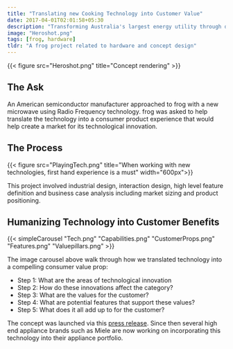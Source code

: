```yaml
---
title: "Translating new Cooking Technology into Customer Value"
date: 2017-04-01T02:01:58+05:30
description: "Transforming Australia's largest energy utility through design"
image: "Heroshot.png"
tags: [frog, hardware]
tldr: "A frog project related to hardware and concept design"
---
```


{{< figure src="Heroshot.png" title="Concept rendering" >}}

## The Ask
An American semiconductor manufacturer approached to frog with a new microwave using Radio Frequency technology. frog was asked to help translate the technology into a consumer product experience that would help create a market for its technological innovation.

## The Process

{{< figure src="PlayingTech.png" title="When working with new technologies, first hand experience is a must" width="600px">}}

This project involved industrial design, interaction  design, high level feature definition and business case analysis including market sizing and product positioning. 

## Humanizing Technology into Customer Benefits

{{< simpleCarousel "Tech.png" "Capabilities.png" "CustomerProps.png" "Features.png" "Valuepillars.png" >}}

The image carousel above walk through how we translated technology into a compelling consumer value prop: 

- Step 1: What are the areas of technological innovation
- Step 2: How do these innovations affect the category? 
- Step 3: What are the values for the customer?
- Step 4: What are potential features that support these values?
- Step 5: What does it all add up to for the customer?

The concept was launched via this [press release](https://thespoon.tech/nxp-is-trying-to-reinvent-rf-cooking-we-check-in-on-their-progress/). Since then several high end appliance brands such as Miele are now working on incorporating this technology into their appliance portfolio.

